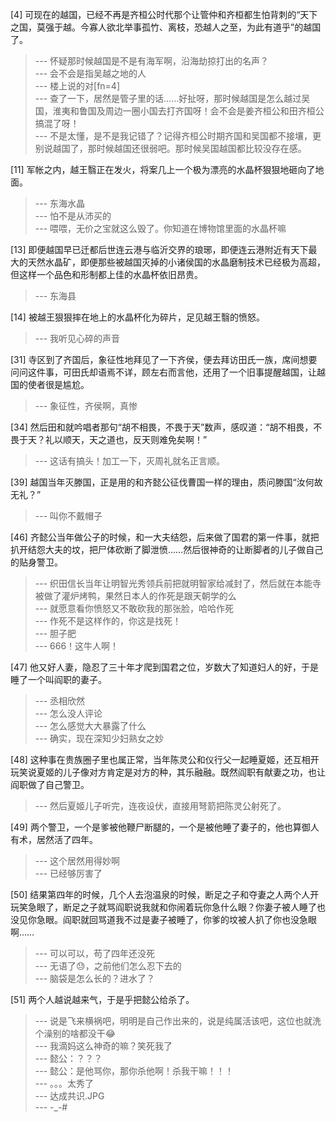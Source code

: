 
[4] 可现在的越国，已经不再是齐桓公时代那个让管仲和齐桓都生怕背刺的“天下之国，莫强于越。今寡人欲北举事孤竹、离枝，恐越人之至，为此有道乎”的越国了。
>--- 怀疑那时候越国是不是有海军啊，沿海劫掠打出的名声？<br>
>--- 会不会是指吴越之地的人<br>
>--- 楼上说的对[fn=4]<br>
>--- 查了一下，居然是管子里的话……好扯呀，那时候越国是怎么越过吴国，淮夷和鲁国及周边一圈小国去打齐国呀！会不会是姜齐桓公和田齐桓公搞混了呀！<br>
>--- 不是太懂，是不是我记错了？记得齐桓公时期齐国和吴国都不接壤，更别说越国了，那时候越国还很弱吧。那时候吴国越国都比较没存在感。<br>

[11] 军帐之内，越王翳正在发火，将案几上一个极为漂亮的水晶杯狠狠地砸向了地面。
>--- 东海水晶<br>
>--- 怕不是从沛买的<br>
>--- 喂喂，无价之宝就这么毁了。你知道在博物馆里面的水晶杯嘛<br>

[13] 即便越国早已迁都后世连云港与临沂交界的琅琊，即便连云港附近有天下最大的天然水晶矿，即便那些被越国灭掉的小诸侯国的水晶磨制技术已经极为高超，但这样一个品色和形制都上佳的水晶杯依旧昂贵。
>--- 东海县<br>

[14] 被越王狠狠摔在地上的水晶杯化为碎片，足见越王翳的愤怒。
>--- 我听见心碎的声音<br>

[31] 寺区到了齐国后，象征性地拜见了一下齐侯，便去拜访田氏一族，席间想要问问这件事，可田氏却语焉不详，顾左右而言他，还用了一个旧事提醒越国，让越国的使者很是尴尬。
>--- 象征性，齐侯啊，真惨<br>

[34] 然后田和就吟唱者那句“胡不相畏，不畏于天”数声，感叹道：“胡不相畏，不畏于天？礼以顺天，天之道也，反天则难免矣啊！”
>--- 这话有搞头！加工一下，灭周礼就名正言顺。<br>

[39] 越国当年灭滕国，正是用的和齐懿公征伐曹国一样的理由，质问滕国“汝何故无礼？”
>--- 叫你不戴帽子<br>

[46] 齐懿公当年做公子的时候，和一大夫结怨，后来做了国君的第一件事，就把扒开结怨大夫的坟，把尸体砍断了脚泄愤……然后很神奇的让断脚者的儿子做自己的贴身警卫。
>--- 织田信长当年让明智光秀领兵前把就明智家给减封了，然后就在本能寺被做了灌炉烤鸭，果然日本人的作死是跟天朝学的么<br>
>--- 就愿意看你愤怒又不敢砍我的那张脸，哈哈作死<br>
>--- 作死不是这样作的，你这是找死！<br>
>--- 胆子肥<br>
>--- 666！这牛人啊！<br>

[47] 他又好人妻，隐忍了三十年才爬到国君之位，岁数大了知道妇人的好，于是睡了一个叫阎职的妻子。
>--- 丞相欣然<br>
>--- 怎么没人评论<br>
>--- 怎么感觉大大暴露了什么<br>
>--- 确实，现在深知少妇熟女之妙<br>

[48] 这种事在贵族圈子里也属正常，当年陈灵公和仪行父一起睡夏姬，还互相开玩笑说夏姬的儿子像对方肯定是对方的种，其乐融融。既然阎职有献妻之功，也让阎职做了自己警卫。
>--- 然后夏姬儿子听完，连夜设伏，直接用弩箭把陈灵公射死了。<br>

[49] 两个警卫，一个是爹被他鞭尸断腿的，一个是被他睡了妻子的，他也算御人有术，居然活了四年。
>--- 这个居然用得妙啊<br>
>--- 已经够厉害了<br>

[50] 结果第四年的时候，几个人去泡温泉的时候，断足之子和夺妻之人两个人开玩笑急眼了，断足之子就骂阎职说我就和你闹着玩你急什么眼？你妻子被人睡了也没见你急眼。阎职就回骂道我不过是妻子被睡了，你爹的坟被人扒了你也没急眼啊……
>--- 可以可以，苟了四年还没死<br>
>--- 无语了😓，之前他们怎么忍下去的<br>
>--- 脑袋是怎么长的？进水了？<br>

[51] 两个人越说越来气，于是乎把懿公给杀了。
>--- 说是飞来横祸吧，明明是自己作出来的，说是纯属活该吧，这位也就洗个澡别的啥都没干😂<br>
>--- 我滴妈这么神奇的嘛？笑死我了<br>
>--- 懿公：？？？<br>
>--- 懿公：是他骂你，那你杀他啊！杀我干嘛！！！<br>
>--- 。。。太秀了<br>
>--- 达成共识.JPG<br>
>--- -_-#<br>
